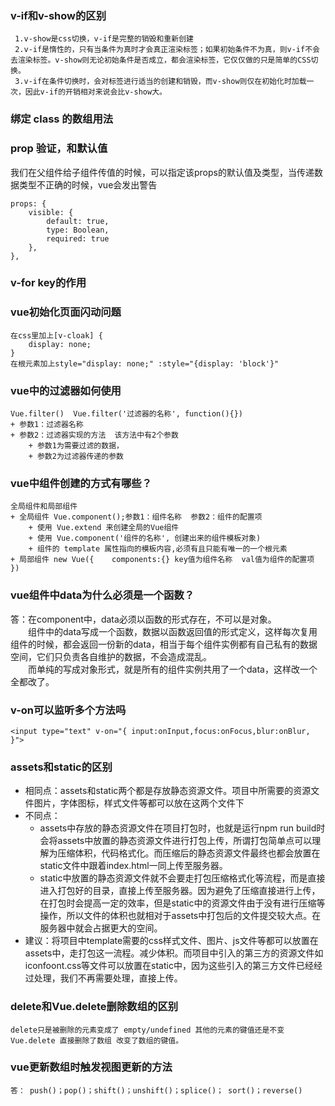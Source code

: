 ### v-if和v-show的区别
     1.v-show是css切换，v-if是完整的销毁和重新创建
     2.v-if是惰性的，只有当条件为真时才会真正渲染标签；如果初始条件不为真，则v-if不会去渲染标签。v-show则无论初始条件是否成立，都会渲染标签，它仅仅做的只是简单的CSS切换。
     3.v-if在条件切换时，会对标签进行适当的创建和销毁，而v-show则仅在初始化时加载一次，因此v-if的开销相对来说会比v-show大。
### 绑定 class 的数组用法
### prop 验证，和默认值
我们在父组件给子组件传值的时候，可以指定该props的默认值及类型，当传递数据类型不正确的时候，vue会发出警告
```vue
props: {
    visible: {
        default: true,
        type: Boolean,
        required: true
    },
},
```
### v-for key的作用

### vue初始化页面闪动问题
    在css里加上[v-cloak] {
        display: none;
    }
    在根元素加上style="display: none;" :style="{display: 'block'}"
### vue中的过滤器如何使用
    Vue.filter()  Vue.filter('过滤器的名称', function(){})
    + 参数1：过滤器名称
    + 参数2：过滤器实现的方法  该方法中有2个参数  
        + 参数1为需要过滤的数据，
        + 参数2为过滤器传递的参数
### vue中组件创建的方式有哪些？
    全局组件和局部组件
    + 全局组件 Vue.component();参数1：组件名称  参数2：组件的配置项
        + 使用 Vue.extend 来创建全局的Vue组件
        + 使用 Vue.component('组件的名称', 创建出来的组件模板对象)
        + 组件的 template 属性指向的模板内容,必须有且只能有唯一的一个根元素
    + 局部组件 new Vue({    components:{} key值为组件名称  val值为组件的配置项 })

### vue组件中data为什么必须是一个函数？
答：在component中，data必须以函数的形式存在，不可以是对象。<br />
&emsp;&emsp;组件中的data写成一个函数，数据以函数返回值的形式定义，这样每次复用组件的时候，都会返回一份新的data，相当于每个组件实例都有自己私有的数据空间，它们只负责各自维护的数据，不会造成混乱。<br />
&emsp;&emsp;而单纯的写成对象形式，就是所有的组件实例共用了一个data，这样改一个全都改了。

### v-on可以监听多个方法吗
```vue
<input type="text" v-on="{ input:onInput,focus:onFocus,blur:onBlur, }">
```
### assets和static的区别
+ 相同点：assets和static两个都是存放静态资源文件。项目中所需要的资源文件图片，字体图标，样式文件等都可以放在这两个文件下
+ 不同点：
    + assets中存放的静态资源文件在项目打包时，也就是运行npm run build时会将assets中放置的静态资源文件进行打包上传，所谓打包简单点可以理解为压缩体积，代码格式化。而压缩后的静态资源文件最终也都会放置在static文件中跟着index.html一同上传至服务器。
    + static中放置的静态资源文件就不会要走打包压缩格式化等流程，而是直接进入打包好的目录，直接上传至服务器。因为避免了压缩直接进行上传，在打包时会提高一定的效率，但是static中的资源文件由于没有进行压缩等操作，所以文件的体积也就相对于assets中打包后的文件提交较大点。在服务器中就会占据更大的空间。
+ 建议：将项目中template需要的css样式文件、图片、js文件等都可以放置在assets中，走打包这一流程。减少体积。而项目中引入的第三方的资源文件如iconfoont.css等文件可以放置在static中，因为这些引入的第三方文件已经经过处理，我们不再需要处理，直接上传。

### delete和Vue.delete删除数组的区别
    delete只是被删除的元素变成了 empty/undefined 其他的元素的键值还是不变
    Vue.delete 直接删除了数组 改变了数组的键值。
### vue更新数组时触发视图更新的方法
    答： push()；pop()；shift()；unshift()；splice()； sort()；reverse()